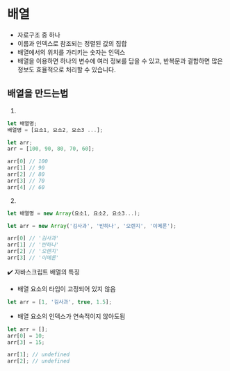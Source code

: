 # 배열

- 자료구조 중 하나
- 이름과 인덱스로 참조되는 정렬된 값의 집합
- 배열에서의 위치를 가리키는 숫자는 인덱스
- 배열을 이용하면 하나의 변수에 여러 정보를 담을 수 있고, 반복문과 결합하면 많은 정보도 효율적으로 처리할 수 있습니다.

## 배열을 만드는법

1.

```js
let 배열명;
배열명 = [요소1, 요소2, 요소3 ...];

let arr;
arr = [100, 90, 80, 70, 60];

arr[0] // 100
arr[1] // 90
arr[2] // 80
arr[3] // 70
arr[4] // 60
```

2.

```js
let 배열명 = new Array(요소1, 요소2, 요소3...);

let arr = new Array('김사과', '반하나', '오렌지', '이메론');

arr[0] // '김사과'
arr[1] // '반하나'
arr[2] // '오렌지'
arr[3] // '이메론'
```

✔️ 자바스크립트 배열의 특징

- 배열 요소의 타입이 고정되어 있지 않음

```js
let arr = [1, '김사과', true, 1.5];
```

- 배열 요소의 인덱스가 연속적이지 않아도됨

```js
let arr = [];
arr[0] = 10;
arr[3] = 15;

arr[1]; // undefined
arr[2]; // undefined
```
